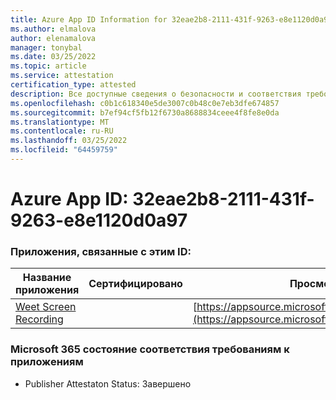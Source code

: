 ```yaml
---
title: Azure App ID Information for 32eae2b8-2111-431f-9263-e8e1120d0a97
ms.author: elmalova
author: elenamalova
manager: tonybal
ms.date: 03/25/2022
ms.topic: article
ms.service: attestation
certification_type: attested
description: Все доступные сведения о безопасности и соответствия требованиям для 32eae2b8-2111-431f-9263-e8e1120d0a97.
ms.openlocfilehash: c0b1c618340e5de3007c0b48c0e7eb3dfe674857
ms.sourcegitcommit: b7ef94cf5fb12f6730a8688834ceee4f8fe8e0da
ms.translationtype: MT
ms.contentlocale: ru-RU
ms.lasthandoff: 03/25/2022
ms.locfileid: "64459759"
---
```

# <a name="azure-app-id-32eae2b8-2111-431f-9263-e8e1120d0a97"></a>Azure App ID: 32eae2b8-2111-431f-9263-e8e1120d0a97


### <a name="apps-associated-with-this-id"></a>Приложения, связанные с этим ID:
| **Название приложения** | **Сертифицировано** | **Просмотр в AppSource** |
|--------------|---------------|-----------------------|
| [Weet Screen Recording](../forward/WA200003284.md) |  | [https://appsource.microsoft.com/product/office/WA200003284](https://appsource.microsoft.com/product/office/WA200003284) |

### <a name="microsoft-365-app-compliance-status"></a>Microsoft 365 состояние соответствия требованиям к приложениям
- Publisher Attestaton Status: Завершено
